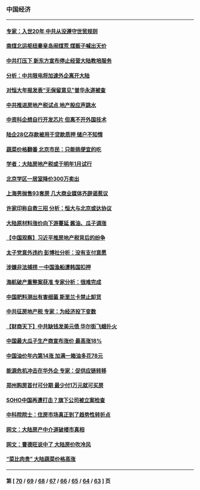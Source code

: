 ### 中国经济
---
#### [专家：入世20年 中共从没遵守世贸规则](../../pages/ncid283/n13329192.md) 
#### [南煤北运枢纽秦皇岛闹煤荒 煤贩子喊出天价](../../pages/ncid283/n13329341.md) 
#### [中共打压下 新东方宣布停止经营大陆教培服务](../../pages/ncid283/n13329228.md) 
#### [分析：中共限电将加速外企离开大陆](../../pages/ncid283/n13329208.md) 
#### [对恒大年报发表“无保留意见”普华永道被查](../../pages/ncid283/n13329080.md) 
#### [中共推进房地产税试点 地产股应声跳水](../../pages/ncid283/n13328997.md) 
#### [中资科企想自行开发芯片 但离不开外国技术](../../pages/ncid283/n13328928.md) 
#### [陆企28亿存款被用于贷款质押 储户不知情](../../pages/ncid283/n13328217.md) 
#### [蔬菜价格翻番 北京市民：只能挑便宜的吃](../../pages/ncid283/n13328959.md) 
#### [学者：大陆房地产税或于明年1月试行](../../pages/ncid283/n13327916.md) 
#### [北京学区一居室降价300万卖出](../../pages/ncid283/n13327513.md) 
#### [上海男抛售93套房 几大商业媒体齐辟谣惹议](../../pages/ncid283/n13327803.md) 
#### [许家印称自救三招 分析：恒大与北京或达协议](../../pages/ncid283/n13327649.md) 
#### [大陆原材料涨价向下游蔓延 酱油、瓜子调涨](../../pages/ncid283/n13327187.md) 
#### [【中国观察】习近平推房地产税背后的纷争](../../pages/ncid283/n13327231.md) 
#### [太子党意外违约 彭博社分析：没有支付意愿](../../pages/ncid283/n13325267.md) 
#### [涉嫌非法捕捞 一中国渔船遭韩国扣押](../../pages/ncid283/n13326765.md) 
#### [海航破产重整案获准 专家分析：很难完成](../../pages/ncid283/n13326365.md) 
#### [中国肥料测出有害细菌 斯里兰卡禁止卸货](../../pages/ncid283/n13326311.md) 
#### [中共征房地产税 专家：为经济投下变数](../../pages/ncid283/n13326001.md) 
#### [【财商天下】中共缺钱发美元债 华尔街飞蛾扑火](../../pages/ncid283/n13325533.md) 
#### [中国最大瓜子生产商宣布涨价 最高涨18%](../../pages/ncid283/n13325234.md) 
#### [中国油价年内第14涨 加满一箱油多花78元](../../pages/ncid283/n13325147.md) 
#### [能源危机冲击在华外企 专家：促供应链转移](../../pages/ncid283/n13324933.md) 
#### [郑州购房首付可分期 最少付1万元就可买房](../../pages/ncid283/n13323868.md) 
#### [SOHO中国再遭打击？旗下公司被立案检查](../../pages/ncid283/n13323771.md) 
#### [中科院院士：住房市场真正到了趋势性转折点](../../pages/ncid283/n13323643.md) 
#### [网文：大陆房产中介道破楼市真相](../../pages/ncid283/n13322388.md) 
#### [网文：曹德旺说中了 大陆房价吹冷风](../../pages/ncid283/n13322161.md) 
#### [“菜比肉贵” 大陆蔬菜价格高涨](../../pages/ncid283/n13321656.md) 

---
#### 第 [ [70](./70.md) / [69](./69.md) / [68](./68.md) / [67](./67.md) / [66](./66.md) / [65](./65.md) / [64](./64.md) / [63](./63.md) ] 页
